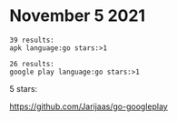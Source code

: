 # November 5 2021

~~~
39 results:
apk language:go stars:>1

26 results:
google play language:go stars:>1
~~~

5 stars:

https://github.com/Jarijaas/go-googleplay
